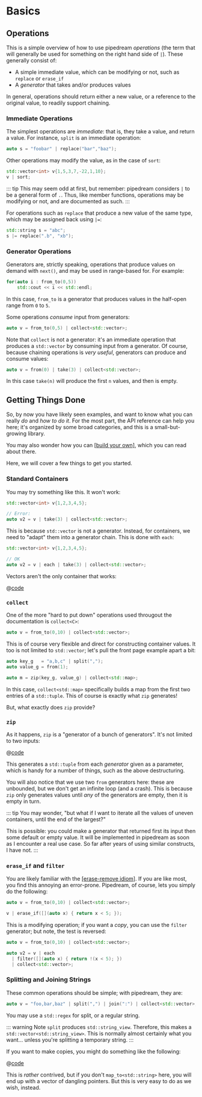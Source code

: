 # Basics

## Operations

This is a simple overview of how to use pipedream *operations* (the term that will generally be used for something on the right hand side of `|`). These generally consist of:

* A simple immediate value, which can be modifying or not, such as `replace` or `erase_if`
* A *generator* that takes and/or produces values

In general, operations should return either a new value, or a reference to the original value, to readily support chaining.

### Immediate Operations

The simplest operations are *immediate*: that is, they take a value, and return a value.  For instance, `split` is an immediate operation:

```cpp
auto s = "foobar" | replace("bar","baz");
```

Other operations may modify the value, as in the case of `sort`:

```cpp
std::vector<int> v{1,5,3,7,-22,1,10};
v | sort;
```

::: tip
This may seem odd at first, but remember: pipedream considers `|` to be a general form of `.`.  Thus, like member functions, operations may be modifying or not, and are documented as such.
:::

For operations such as `replace` that produce a new value of the same type, which may be assigned back using `|=`:

```cpp
std::string s = "abc";
s |= replace(".b", "xb");
```

### Generator Operations

Generators are, strictly speaking, operations that produce values on demand with `next()`, and may be used in range-based for.  For example:

```cpp
for(auto i : from_to(0,5))
    std::cout << i << std::endl;
```

In this case, `from_to` is a generator that produces values in the half-open range from `0` to `5`.

Some operations *consume* input from generators:

```cpp
auto v = from_to(0,5) | collect<std::vector>;
```

Note that `collect` is not a generator: it's an immediate operation that produces a `std::vector` by consuming input from a generator.  Of course, because chaining operations is *very useful*, generators can produce and consume values:

```cpp
auto v = from(0) | take(3) | collect<std::vector>;
```

In this case `take(n)` will produce the first `n` values, and then is empty.


## Getting Things Done

So, by now you have likely seen examples, and want to know what you can really *do* and *how to do it*.  For the most part, the API reference can help you here; it's organized by some broad categories, and this is a small-but-growing library.

You may also wonder how you can [[build your own]](/doc/building), which you can read about there.

Here, we will cover a few things to get you started.

### Standard Containers

You may try something like this.  It won't work:

```cpp
std::vector<int> v{1,2,3,4,5};

// Error:
auto v2 = v | take(3) | collect<std::vector>;
```

This is because `std::vector` is not a generator.  Instead, for containers, we need to "adapt" them into a generator chain.  This is done with `each`:

```cpp
std::vector<int> v{1,2,3,4,5};

// OK
auto v2 = v | each | take(3) | collect<std::vector>;
```

Vectors aren't the only container that works:

@[code](@/../../examples/basic_stdmap1.cpp)

### `collect`

One of the more "hard to put down" operations used througout the documentation is `collect<C>`:

```cpp
auto v = from_to(0,10) | collect<std::vector>;
```

This is of course very flexible and direct for constructing container values.  It too is not limited to `std::vector`; let's pull the front page example apart a bit:

```cpp
auto key_g   = "a,b,c" | split(",");
auto value_g = from(1);

auto m = zip(key_g, value_g) | collect<std::map>;
```

In this case, `collect<std::map>` specifically builds a map from the first two entries of a `std::tuple`.  This of course is exactly what `zip` generates!

But, what exactly does `zip` provide?

### `zip`

As it happens, `zip` is a "generator of a bunch of generators".  It's not limited to two inputs:

@[code](@/../../examples/basic_zip1.cpp)

This generates a `std::tuple` from each *generator* given as a parameter, which is handy for a number of things, such as the above destructuring.

You will also notice that we use two `from` generators here: these are unbounded, but we don't get an infinite loop (and a crash).  This is because `zip` only generates values until *any* of the generators are empty, then it is empty in turn.

::: tip
You may wonder, "but what if I want to iterate all the values of uneven containers, until the end of the largest?"

This is possible: you could make a generator that returned first its input then some default or empty value.  It will be implemented in pipedream as soon as I encounter a real use case.  So far after years of using similar constructs, I have not.
:::

### `erase_if` and `filter`

You are likely familiar with the [[erase-remove idiom]](https://en.wikipedia.org/wiki/Erase%E2%80%93remove_idiom).  If you are like most, you find this annoying an error-prone.  Pipedream, of course, lets you simply do the following:

```cpp
auto v = from_to(0,10) | collect<std::vector>;

v | erase_if([](auto x) { return x < 5; });
```

This is a modifying operation; if you want a *copy*, you can use the `filter` generator; but note, the test is reversed:

```cpp
auto v = from_to(0,10) | collect<std::vector>;

auto v2 = v | each
  | filter([](auto x) { return !(x < 5); })
  | collect<std::vector>;
```


### Splitting and Joining Strings

These common operations should be simple; with pipedream, they are:

```cpp
auto v = "foo,bar,baz" | split(",") | join(":") | collect<std::vector>;
```

You may use a `std::regex` for split, or a regular string.

::: warning Note
`split` produces `std::string_view`.  Therefore, this makes a `std::vector<std::string_view>`.  This is normally almost certainly what you want... unless you're splitting a temporary string.
:::

If you want to make copies, you might do something like the following:

@[code](@/../../examples/basic_split1.cpp)

This is *rather* contrived, but if you don't `map_to<std::string>` here, you will end up with a vector of dangling pointers.  But this is very easy to do as we wish, instead.
